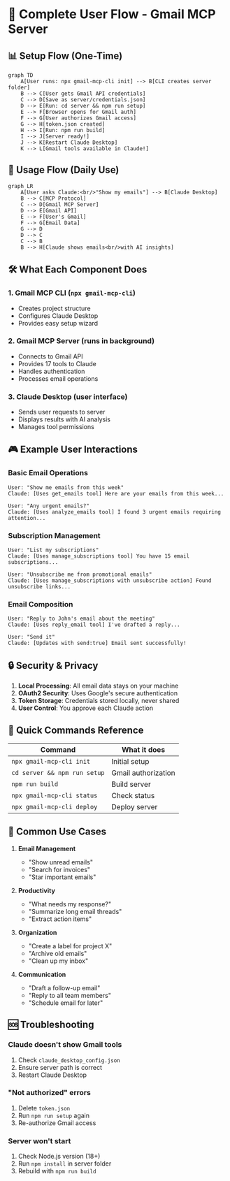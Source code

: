 # 🎯 Complete User Flow - Gmail MCP Server

## 📊 Setup Flow (One-Time)

```mermaid
graph TD
    A[User runs: npx gmail-mcp-cli init] --> B[CLI creates server folder]
    B --> C[User gets Gmail API credentials]
    C --> D[Save as server/credentials.json]
    D --> E[Run: cd server && npm run setup]
    E --> F[Browser opens for Gmail auth]
    F --> G[User authorizes Gmail access]
    G --> H[token.json created]
    H --> I[Run: npm run build]
    I --> J[Server ready!]
    J --> K[Restart Claude Desktop]
    K --> L[Gmail tools available in Claude!]
```

## 💬 Usage Flow (Daily Use)

```mermaid
graph LR
    A[User asks Claude:<br/>"Show my emails"] --> B[Claude Desktop]
    B --> C[MCP Protocol]
    C --> D[Gmail MCP Server]
    D --> E[Gmail API]
    E --> F[User's Gmail]
    F --> G[Email Data]
    G --> D
    D --> C
    C --> B
    B --> H[Claude shows emails<br/>with AI insights]
```

## 🛠️ What Each Component Does

### **1. Gmail MCP CLI** (`npx gmail-mcp-cli`)
- Creates project structure
- Configures Claude Desktop
- Provides easy setup wizard

### **2. Gmail MCP Server** (runs in background)
- Connects to Gmail API
- Provides 17 tools to Claude
- Handles authentication
- Processes email operations

### **3. Claude Desktop** (user interface)
- Sends user requests to server
- Displays results with AI analysis
- Manages tool permissions

## 🎮 Example User Interactions

### **Basic Email Operations**
```
User: "Show me emails from this week"
Claude: [Uses get_emails tool] Here are your emails from this week...

User: "Any urgent emails?"
Claude: [Uses analyze_emails tool] I found 3 urgent emails requiring attention...
```

### **Subscription Management**
```
User: "List my subscriptions"
Claude: [Uses manage_subscriptions tool] You have 15 email subscriptions...

User: "Unsubscribe me from promotional emails"
Claude: [Uses manage_subscriptions with unsubscribe action] Found unsubscribe links...
```

### **Email Composition**
```
User: "Reply to John's email about the meeting"
Claude: [Uses reply_email tool] I've drafted a reply...

User: "Send it"
Claude: [Updates with send:true] Email sent successfully!
```

## 🔒 Security & Privacy

1. **Local Processing**: All email data stays on your machine
2. **OAuth2 Security**: Uses Google's secure authentication
3. **Token Storage**: Credentials stored locally, never shared
4. **User Control**: You approve each Claude action

## 🚀 Quick Commands Reference

| Command | What it does |
|---------|--------------|
| `npx gmail-mcp-cli init` | Initial setup |
| `cd server && npm run setup` | Gmail authorization |
| `npm run build` | Build server |
| `npx gmail-mcp-cli status` | Check status |
| `npx gmail-mcp-cli deploy` | Deploy server |

## 📱 Common Use Cases

1. **Email Management**
   - "Show unread emails"
   - "Search for invoices"
   - "Star important emails"

2. **Productivity**
   - "What needs my response?"
   - "Summarize long email threads"
   - "Extract action items"

3. **Organization**
   - "Create a label for project X"
   - "Archive old emails"
   - "Clean up my inbox"

4. **Communication**
   - "Draft a follow-up email"
   - "Reply to all team members"
   - "Schedule email for later"

## 🆘 Troubleshooting

### Claude doesn't show Gmail tools
1. Check `claude_desktop_config.json`
2. Ensure server path is correct
3. Restart Claude Desktop

### "Not authorized" errors
1. Delete `token.json`
2. Run `npm run setup` again
3. Re-authorize Gmail access

### Server won't start
1. Check Node.js version (18+)
2. Run `npm install` in server folder
3. Rebuild with `npm run build`
